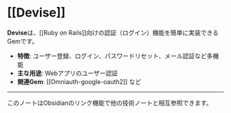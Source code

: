 # [[Devise]]

**Devise**は、[[Ruby on Rails]]向けの認証（ログイン）機能を簡単に実装できるGemです。

- **特徴**: ユーザー登録、ログイン、パスワードリセット、メール認証など多機能
- **主な用途**: Webアプリのユーザー認証
- **関連Gem**: [[Omniauth-google-oauth2]] など

---

このノートはObsidianのリンク機能で他の技術ノートと相互参照できます。 